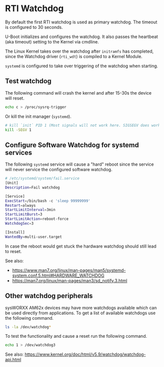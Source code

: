 # RTI Watchdog

By default the first RTI watchdog is used as primary watchdog. The timeout is
configured to 30 seconds.

U-Boot initializes and configures the watchdog. It also passes the heartbeat (aka
timeout) setting to the Kernel via cmdline.

The Linux Kernel takes over the watchdog after `initramfs` has completed, since
the Watchdog driver (`rti_wdt`) is compiled to a Kernel Module.

`systemd` is configured to take over triggering of the watchdog when starting.

## Test watchdog

The following command will crash the kernel and after 15-30s the device will
reset.

```sh
echo c > /proc/sysrq-trigger
```

Or kill the init manager (`systemd`).

```sh
# kill `init` PID 1 (Most signals will not work here. SIGSEGV does work.)
kill -SEGV 1
```

## Configure Software Watchdog for systemd services

The following `systemd` service will cause a "hard" reboot since the service will
never service the configured software watchdog.

```sh
# /etc/systemd/system/fail.service
[Unit]
Description=Fail watchdog

[Service]
ExecStart=/bin/bash -c 'sleep 99999999'
Restart=always
StartLimitInterval=3min
StartLimitBurst=3
StartLimitAction=reboot-force
WatchdogSec=3

[Install]
WantedBy=multi-user.target
```

In case the reboot would get stuck the hardware watchdog should still lead to
reset.

See also:

- <https://www.man7.org/linux/man-pages/man5/systemd-system.conf.5.html#HARDWARE_WATCHDOG>
- <https://man7.org/linux/man-pages/man3/sd_notify.3.html>

## Other watchdog peripherals

sysWORXX AM62x devices may have more watchdogs available which can be used
directly from applications. To get a list of available watchdogs use the
following command.

```sh
ls -la /dev/watchdog*
```

To test the functionality and cause a reset run the following command.

```sh
echo 1 > /dev/watchdog3
```

See also: <https://www.kernel.org/doc/html/v5.9/watchdog/watchdog-api.html>
